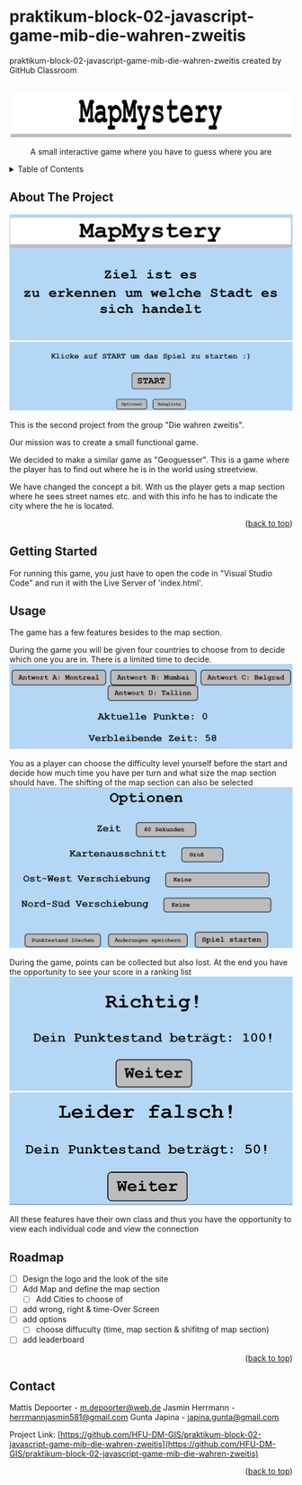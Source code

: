 # praktikum-block-02-javascript-game-mib-die-wahren-zweitis
praktikum-block-02-javascript-game-mib-die-wahren-zweitis created by GitHub Classroom

<!-- PROJECT LOGO -->
<br />
<div align="center">
  <a href="https://github.com/github_username/repo_name">
    <img src="images/logo.png" alt="Logo" width="500" height="80">
  </a>


  <p align="center">
    A small interactive game where you have to guess where you are  
</div>



<!-- TABLE OF CONTENTS -->
<details>
  <summary>Table of Contents</summary>
  <ol>
    <li>
      <a href="#about-the-project">About The Project</a>
    </li>
    <li>
      <a href="#getting-started">Getting Started</a>
    </li>
    <li><a href="#usage">Usage</a></li>
    <li><a href="#roadmap">Roadmap</a></li>
    <li><a href="#contact">Contact</a></li>
  </ol>
</details>



<!-- ABOUT THE PROJECT -->
## About The Project

![Alt text](start1.png)
![Alt text](start2.png)

This is the second project from the group "Die wahren zweitis".

Our mission was to create a small functional game. 

We decided to make a similar game as "Geoguesser". This is a game where the player has to find out where he is in the world using streetview.

We have changed the concept a bit. With us the player gets a map section where he sees street names etc. and with this info he has to indicate the city where the he is located.

<p align="right">(<a href="#readme-top">back to top</a>)</p>



<!-- GETTING STARTED -->
## Getting Started

For running this game, you just have to open the code in "Visual Studio Code" and run it with the Live Server of 'index.html'.


<!-- USAGE EXAMPLES -->
## Usage
The game has a few features besides to the map section.

During the game you will be given four countries to choose from to decide which one you are in.
There is a limited time to decide.
![Alt text](game3.png)

You as a player can choose the difficulty level yourself before the start and decide how much time you have per turn and what size the map section should have. The shifting of the map section can also be selected
![Alt text](options.png)

During the game, points can be collected but also lost. At the end you have the opportunity to see your score in a ranking list
![Alt text](correct.png)
![Alt text](wrong.png)

All these features have their own class and thus you have the opportunity to view each individual code and view the connection


<!-- ROADMAP -->
## Roadmap

- [ ] Design the logo and the look of the site
- [ ] Add Map and define the map section
    - [ ] Add Cities to choose of
- [ ] add wrong, right & time-Over Screen
- [ ] add options 
    - [ ] choose diffuculty (time, map section & shifitng of map section)
- [ ] add leaderboard

<p align="right">(<a href="#readme-top">back to top</a>)</p>



<!-- CONTACT -->
## Contact
Mattis Depoorter - m.depoorter@web.de
Jasmin Herrmann - herrmannjasmin581@gmail.com 
Gunta Japina - japina.gunta@gmail.com

Project Link: [https://github.com/HFU-DM-GIS/praktikum-block-02-javascript-game-mib-die-wahren-zweitis](https://github.com/HFU-DM-GIS/praktikum-block-02-javascript-game-mib-die-wahren-zweitis)

<p align="right">(<a href="#readme-top">back to top</a>)</p>

